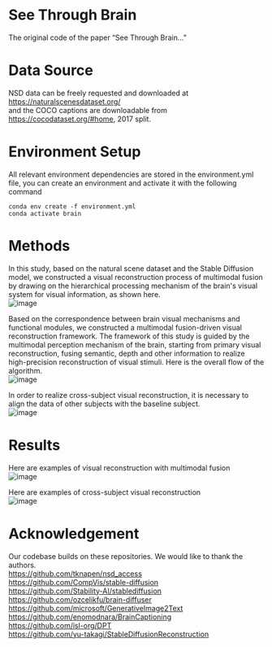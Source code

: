 # See Through Brain
The original code of the paper “See Through Brain...”  

# Data Source
NSD data can be freely requested and downloaded at https://naturalscenesdataset.org/   
and the COCO captions are downloadable from https://cocodataset.org/#home, 2017 split.

# Environment Setup
All relevant environment dependencies are stored in the environment.yml file, you can create an environment and activate it with the following command  
```
conda env create -f environment.yml
conda activate brain
```

# Methods
In this study, based on the natural scene dataset and the Stable Diffusion model, we constructed a visual reconstruction process of multimodal fusion by drawing on the hierarchical processing mechanism of the brain's visual system for visual information, as shown here.  
![image](https://github.com/user-attachments/assets/2fd3739e-ad4b-4f12-a6dd-18d3ee4e2c05)


Based on the correspondence between brain visual mechanisms and functional modules, we constructed a multimodal fusion-driven visual reconstruction framework. The framework of this study is guided by the multimodal perception mechanism of the brain, starting from primary visual reconstruction, fusing semantic, depth and other information to realize high-precision reconstruction of visual stimuli. Here is the overall flow of the algorithm.  
![image](https://github.com/user-attachments/assets/f16e4960-0552-43bc-871a-b508a26aed7f)


In order to realize cross-subject visual reconstruction, it is necessary to align the data of other subjects with the baseline subject.  
![image](https://github.com/user-attachments/assets/4f44a019-c220-4f19-80f8-68f80e1c3d88)


# Results
Here are examples of visual reconstruction with multimodal fusion  
![image](https://github.com/user-attachments/assets/05836e0a-a8bd-4ccf-a634-ff2cb0bedb64)

Here are examples of cross-subject visual reconstruction  
![image](https://github.com/user-attachments/assets/5366cbfd-0302-48c4-8300-9eae6de17f29)


# Acknowledgement
Our codebase builds on these repositories. We would like to thank the authors.  
https://github.com/tknapen/nsd_access  
https://github.com/CompVis/stable-diffusion  
https://github.com/Stability-AI/stablediffusion  
https://github.com/ozcelikfu/brain-diffuser  
https://github.com/microsoft/GenerativeImage2Text  
https://github.com/enomodnara/BrainCaptioning  
https://github.com/isl-org/DPT  
https://github.com/yu-takagi/StableDiffusionReconstruction  



